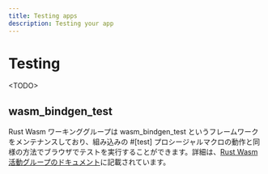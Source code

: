 ```yaml
---
title: Testing apps
description: Testing your app
---
```


# Testing

&lt;TODO&gt;

## wasm\_bindgen\_test

Rust Wasm ワーキンググループは wasm_bindgen_test というフレームワークをメンテナンスしており、組み込みの #[test] プロシージャルマクロの動作と同様の方法でブラウザでテストを実行することができます。詳細は、[Rust Wasm 活動グループのドキュメント](https://rustwasm.github.io/docs/wasm-bindgen/wasm-bindgen-test/index.html)に記載されています。
